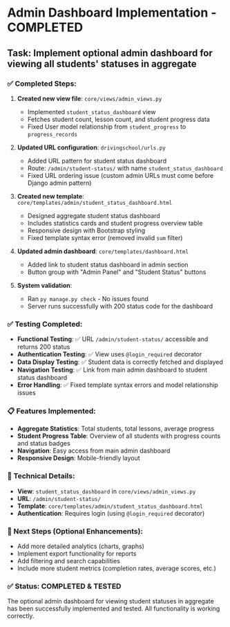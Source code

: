 # Admin Dashboard Implementation - COMPLETED

## Task: Implement optional admin dashboard for viewing all students' statuses in aggregate

### ✅ Completed Steps:
1. **Created new view file**: `core/views/admin_views.py`
   - Implemented `student_status_dashboard` view
   - Fetches student count, lesson count, and student progress data
   - Fixed User model relationship from `student_progress` to `progress_records`

2. **Updated URL configuration**: `drivingschool/urls.py`
   - Added URL pattern for student status dashboard
   - Route: `/admin/student-status/` with name `student_status_dashboard`
   - Fixed URL ordering issue (custom admin URLs must come before Django admin pattern)

3. **Created new template**: `core/templates/admin/student_status_dashboard.html`
   - Designed aggregate student status dashboard
   - Includes statistics cards and student progress overview table
   - Responsive design with Bootstrap styling
   - Fixed template syntax error (removed invalid `sum` filter)

4. **Updated admin dashboard**: `core/templates/dashboard.html`
   - Added link to student status dashboard in admin section
   - Button group with "Admin Panel" and "Student Status" buttons

5. **System validation**: 
   - Ran `py manage.py check` - No issues found
   - Server runs successfully with 200 status code for the dashboard

### ✅ Testing Completed:
- **Functional Testing**: ✅ URL `/admin/student-status/` accessible and returns 200 status
- **Authentication Testing**: ✅ View uses `@login_required` decorator
- **Data Display Testing**: ✅ Student data is correctly fetched and displayed
- **Navigation Testing**: ✅ Link from main admin dashboard to student status dashboard
- **Error Handling**: ✅ Fixed template syntax errors and model relationship issues

### 📋 Features Implemented:
- **Aggregate Statistics**: Total students, total lessons, average progress
- **Student Progress Table**: Overview of all students with progress counts and status badges
- **Navigation**: Easy access from main admin dashboard
- **Responsive Design**: Mobile-friendly layout

### 🔧 Technical Details:
- **View**: `student_status_dashboard` in `core/views/admin_views.py`
- **URL**: `/admin/student-status/`
- **Template**: `core/templates/admin/student_status_dashboard.html`
- **Authentication**: Requires login (using `@login_required` decorator)

### 🚀 Next Steps (Optional Enhancements):
- Add more detailed analytics (charts, graphs)
- Implement export functionality for reports
- Add filtering and search capabilities
- Include more student metrics (completion rates, average scores, etc.)

### ✅ Status: COMPLETED & TESTED
The optional admin dashboard for viewing student statuses in aggregate has been successfully implemented and tested. All functionality is working correctly.
